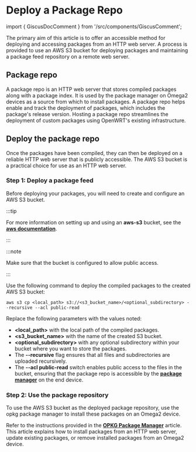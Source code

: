# Deploy a Package Repo

import { GiscusDocComment } from '/src/components/GiscusComment';

The primary aim of this article is to offer an accessible method for deploying and accessing packages from an HTTP web server. A process is provided to use an AWS S3 bucket for deploying packages and maintaining a package feed repository on a remote web server.

## Package repo

A package repo is an HTTP web server that stores compiled packages along with a package index. It is used by the package manager on Omega2 devices as a source from which to install packages. A package repo helps enable and track the deployment of packages, which includes the package's release version. Hosting a package repo streamlines the deployment of custom packages using OpenWRT's existing infrastructure.

## Deploy the package repo

Once the packages have been compiled, they can then be deployed on a reliable HTTP web server that is publicly accessible. The AWS S3 bucket is a practical choice for use as an HTTP web server.

### Step 1: Deploy a package feed

Before deploying your packages, you will need to create and configure an AWS S3 bucket.

:::tip

For more information on setting up and using an **aws-s3** bucket, see the [**aws documentation**](https://docs.aws.amazon.com/AmazonS3/latest/userguide/creating-bucket.html).

:::

:::note

Make sure that the bucket is configured to allow public access.

:::

Use the following command to deploy the compiled packages to the created AWS S3 bucket:

```shell
aws s3 cp <local_path> s3://<s3_bucket_name>/<optional_subdirectory> --recursive --acl public-read
```

Replace the following parameters with the values noted:

- **<local_path>** with the local path of the compiled packages.
- **<s3_bucket_name>** with the name of the created S3 bucket.
- **<optional_subdirectory>** with any optional subdirectory within your bucket where you want to store the packages.
- The **--recursive** flag ensures that all files and subdirectories are uploaded recursively.
- The **--acl public-read** switch enables public access to the files in the bucket, ensuring that the package repo is accessible by the [**package manager**](./opkg-package-manager.md) on the end device.

### Step 2: Use the package repository

To use the AWS S3 bucket as the deployed package repository, use the opkg package manager to install these packages on an Omega2 device.

Refer to the instructions provided in the [**OPKG Package Manager**](./opkg-package-manager.md) article. This article explains how to install packages from an HTTP web server, update existing packages, or remove installed packages from an Omega2 device.

<GiscusDocComment />
